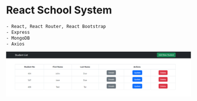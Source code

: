 # React School System

```
- React, React Router, React Bootstrap
- Express
- MongoDB
- Axios
```

<img alt="School System" src="https://raw.githubusercontent.com/oguzhanuyanik-sr/react-school-system/master/screenshot.png" />
